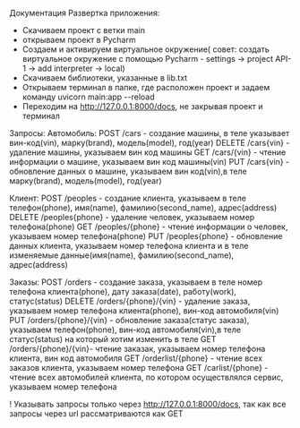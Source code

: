 Документация
Развертка приложения:
- Скачиваем проект с ветки main
- открываем проект в Pycharm
- Создаем и активируем виртуальное окружение( совет: создать виртуальное окружение с помощью Pycharm - settings -> project API-1 -> add interpreter -> local)
- Скачиваем библиотеки, указанные в lib.txt
- Открываем терминал в папке, где расположен проект и задаем команду uvicorn main:app --reload
- Переходим на http://127.0.0.1:8000/docs, не закрывая проект и терминал

Запросы:
Автомобиль:
POST /cars - создание машины, в теле указывает вин-код(vin), марку(brand), модель(model), год(year)
DELETE /cars{vin} - удаление машины, указываем вин код машины
GET /cars/{vin} - чтение информации о машине, указываем вин код машины(vin)
PUT /cars{vin} - обновление данных о машине, указываем вин код(vin),в теле марку(brand), модель(model), год(year)

Клиент:
POST /peoples - создание клиента, указываем в теле телефон(phone), имя(name), фамилию(second_name), адрес(address)
DELETE /peoples{phone} - удаление человек, указываем номер телефона(phone)
GET /peoples/{phone} - чтение информации о человек, указываем номер телефона(phone)
PUT /peoples{phone} - обновление данных клиента, указываем номер телефона клиента и в теле изменяемые данные(имя(name), фамилию(second_name), адрес(address)

Заказы:
POST /orders - создание заказа, указываем в теле номер телефона клиента(phone), дату заказа(date), работу(work), статус(status)
DELETE /orders/{phone}/{vin} - удаление заказа, указываем номер телефона клиента(phone), вин-код автомобиля(vin)
PUT /orders/{phone}/{vin} - обновление заказа(статус заказа), указываем телефон(phone), вин-код автомобиля(vin),в теле статус(status) на который хотим изменить в теле
GET /orders/{phone}/{vin}- чтение заказак, указываем номер телефона клиента, вин код автомобиля 
GET /orderlist/{phone} - чтение всех заказов клиента, указываем номер телефона
GET /carlist/{phone} - чтение всех автомобилей клиента, по котором осуществлялся сервис, указываем номер телефона

! Указывать запросы только через http://127.0.0.1:8000/docs, так как все запросы через url рассматриваются как GET 
 
